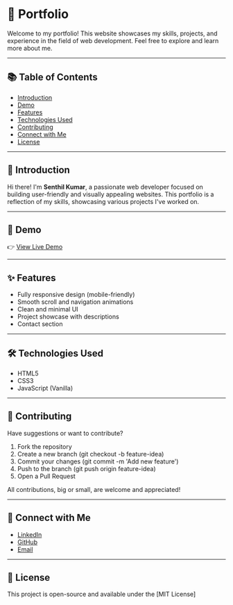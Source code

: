 # 💼 Portfolio

Welcome to my portfolio! This website showcases my skills, projects, and experience in the field of web development. Feel free to explore and learn more about me.

---

## 📚 Table of Contents

- [Introduction](#-introduction)
- [Demo](#-demo)
- [Features](#-features)
- [Technologies Used](#technologies-used)
- [Contributing](#-contributing)
- [Connect with Me](#-connect-with-me)
- [License](#-license)

---

## 👋 Introduction

Hi there! I'm **Senthil Kumar**, a passionate web developer focused on building user-friendly and visually appealing websites. This portfolio is a reflection of my skills, showcasing various projects I've worked on.

---

## 🔗 Demo

👉 [View Live Demo](https://classy-x.github.io/Portfolio/)

---

## ✨ Features

- Fully responsive design (mobile-friendly)
- Smooth scroll and navigation animations
- Clean and minimal UI
- Project showcase with descriptions
- Contact section

---

## 🛠️ Technologies Used

- HTML5
- CSS3
- JavaScript (Vanilla)

---

## 🤝 Contributing

Have suggestions or want to contribute?

1. Fork the repository
2. Create a new branch (git checkout -b feature-idea)
3. Commit your changes (git commit -m 'Add new feature')
4. Push to the branch (git push origin feature-idea)
5. Open a Pull Request

All contributions, big or small, are welcome and appreciated!

---

## 🔗 Connect with Me

- [LinkedIn](https://www.linkedin.com/in/your-profile)
- [GitHub](https://github.com/classy-x)
- [Email](mailto:your.email@example.com)
  
---

## 📄 License

This project is open-source and available under the [MIT License]
